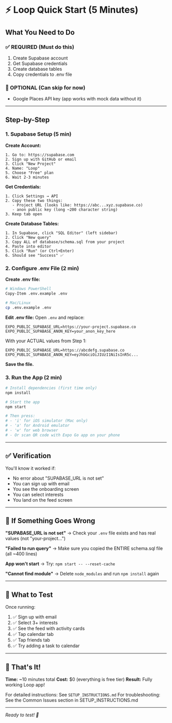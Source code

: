 # ⚡ Loop Quick Start (5 Minutes)

## What You Need to Do

### ✅ REQUIRED (Must do this)
1. Create Supabase account
2. Get Supabase credentials
3. Create database tables
4. Copy credentials to .env file

### 🎯 OPTIONAL (Can skip for now)
- Google Places API key (app works with mock data without it)

---

## Step-by-Step

### 1. Supabase Setup (5 min)

**Create Account:**
```
1. Go to: https://supabase.com
2. Sign up with GitHub or email
3. Click "New Project"
4. Name: "Loop"
5. Choose "Free" plan
6. Wait 2-3 minutes
```

**Get Credentials:**
```
1. Click Settings → API
2. Copy these two things:
   - Project URL (looks like: https://abc...xyz.supabase.co)
   - anon public key (long ~200 character string)
3. Keep tab open
```

**Create Database Tables:**
```
1. In Supabase, click "SQL Editor" (left sidebar)
2. Click "New query"
3. Copy ALL of database/schema.sql from your project
4. Paste into editor
5. Click "Run" (or Ctrl+Enter)
6. Should see "Success" ✅
```

### 2. Configure .env File (2 min)

**Create .env file:**
```bash
# Windows PowerShell
Copy-Item .env.example .env

# Mac/Linux
cp .env.example .env
```

**Edit .env file:**
Open `.env` and replace:
```env
EXPO_PUBLIC_SUPABASE_URL=https://your-project.supabase.co
EXPO_PUBLIC_SUPABASE_ANON_KEY=your_anon_key_here
```

With your ACTUAL values from Step 1:
```env
EXPO_PUBLIC_SUPABASE_URL=https://abcdefg.supabase.co
EXPO_PUBLIC_SUPABASE_ANON_KEY=eyJhbGciOiJIUzI1NiIsInR5c...
```

**Save the file.**

### 3. Run the App (2 min)

```bash
# Install dependencies (first time only)
npm install

# Start the app
npm start

# Then press:
# - 'i' for iOS simulator (Mac only)
# - 'a' for Android emulator
# - 'w' for web browser
# - Or scan QR code with Expo Go app on your phone
```

---

## ✅ Verification

You'll know it worked if:
- No error about "SUPABASE_URL is not set"
- You can sign up with email
- You see the onboarding screen
- You can select interests
- You land on the feed screen

---

## 🚨 If Something Goes Wrong

**"SUPABASE_URL is not set"**
→ Check your `.env` file exists and has real values (not "your-project...")

**"Failed to run query"**
→ Make sure you copied the ENTIRE schema.sql file (all ~400 lines)

**App won't start**
→ Try: `npm start -- --reset-cache`

**"Cannot find module"**
→ Delete `node_modules` and run `npm install` again

---

## 📱 What to Test

Once running:
1. ✅ Sign up with email
2. ✅ Select 3+ interests
3. ✅ See the feed with activity cards
4. ✅ Tap calendar tab
5. ✅ Tap friends tab
6. ✅ Try adding a task to calendar

---

## 🎯 That's It!

**Time:** ~10 minutes total
**Cost:** $0 (everything is free tier)
**Result:** Fully working Loop app!

For detailed instructions: See `SETUP_INSTRUCTIONS.md`
For troubleshooting: See the Common Issues section in SETUP_INSTRUCTIONS.md

---

*Ready to test! 🚀*
